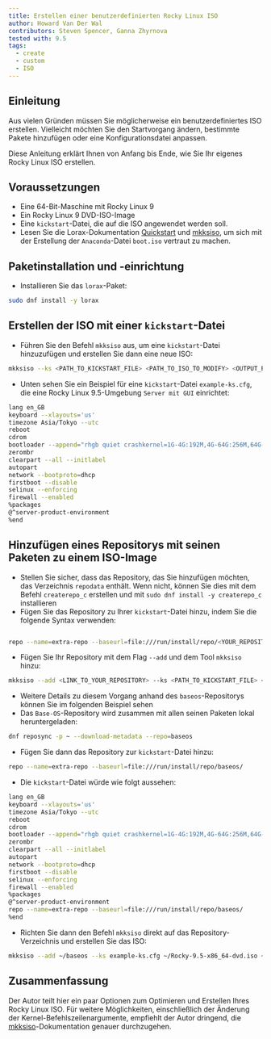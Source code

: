 ```yaml
---
title: Erstellen einer benutzerdefinierten Rocky Linux ISO
author: Howard Van Der Wal
contributors: Steven Spencer, Ganna Zhyrnova
tested with: 9.5
tags:
  - create
  - custom
  - ISO
---
```


## Einleitung

Aus vielen Gründen müssen Sie möglicherweise ein benutzerdefiniertes ISO erstellen. Vielleicht möchten Sie den Startvorgang ändern, bestimmte Pakete hinzufügen oder eine Konfigurationsdatei anpassen.

Diese Anleitung erklärt Ihnen von Anfang bis Ende, wie Sie Ihr eigenes Rocky Linux ISO erstellen.

## Voraussetzungen

- Eine 64-Bit-Maschine mit Rocky Linux 9
- Ein Rocky Linux 9 DVD-ISO-Image
- Eine `kickstart`-Datei, die auf die ISO angewendet werden soll.
- Lesen Sie die Lorax-Dokumentation [Quickstart](https://weldr.io/lorax/lorax.html#quickstart) und [mkksiso](https://weldr.io/lorax/mkksiso.html), um sich mit der Erstellung der `Anaconda`-Datei `boot.iso` vertraut zu machen.

## Paketinstallation und -einrichtung

- Installieren Sie das `lorax`-Paket:

```bash
sudo dnf install -y lorax
```

## Erstellen der ISO mit einer `kickstart`-Datei

- Führen Sie den Befehl `mkksiso` aus, um eine `kickstart`-Datei hinzuzufügen und erstellen Sie dann eine neue ISO:

```bash
mkksiso --ks <PATH_TO_KICKSTART_FILE> <PATH_TO_ISO_TO_MODIFY> <OUTPUT_PATH_FOR_BUILT_ISO>
```

- Unten sehen Sie ein Beispiel für eine `kickstart`-Datei `example-ks.cfg`, die eine Rocky Linux 9.5-Umgebung `Server mit GUI` einrichtet:

```bash
lang en_GB
keyboard --xlayouts='us'
timezone Asia/Tokyo --utc
reboot
cdrom
bootloader --append="rhgb quiet crashkernel=1G-4G:192M,4G-64G:256M,64G-:512M"
zerombr
clearpart --all --initlabel
autopart
network --bootproto=dhcp
firstboot --disable
selinux --enforcing
firewall --enabled
%packages
@^server-product-environment
%end
```

## Hinzufügen eines Repositorys mit seinen Paketen zu einem ISO-Image

- Stellen Sie sicher, dass das Repository, das Sie hinzufügen möchten, das Verzeichnis `repodata` enthält. Wenn nicht, können Sie dies mit dem Befehl `createrepo_c` erstellen und mit `sudo dnf install -y createrepo_c` installieren
- Fügen Sie das Repository zu Ihrer `kickstart`-Datei hinzu, indem Sie die folgende Syntax verwenden:

```bash

repo --name=extra-repo --baseurl=file:///run/install/repo/<YOUR_REPOSITORY>/
```

- Fügen Sie Ihr Repository mit dem Flag `--add` und dem Tool `mkksiso` hinzu:

```bash
mkksiso --add <LINK_TO_YOUR_REPOSITORY> --ks <PATH_TO_KICKSTART_FILE> <PATH_TO_ISO_TO_MODIFY> <OUTPUT_PATH_FOR_BUILT_ISO>
```

- Weitere Details zu diesem Vorgang anhand des `baseos`-Repositorys können Sie im folgenden Beispiel sehen
- Das `Base-OS`-Repository wird zusammen mit allen seinen Paketen lokal heruntergeladen:

```bash
dnf reposync -p ~ --download-metadata --repo=baseos
```

- Fügen Sie dann das Repository zur `kickstart`-Datei hinzu:

```bash
repo --name=extra-repo --baseurl=file:///run/install/repo/baseos/
```

- Die `kickstart`-Datei würde wie folgt aussehen:

```bash
lang en_GB
keyboard --xlayouts='us'
timezone Asia/Tokyo --utc
reboot
cdrom
bootloader --append="rhgb quiet crashkernel=1G-4G:192M,4G-64G:256M,64G-:512M"
zerombr
clearpart --all --initlabel
autopart
network --bootproto=dhcp
firstboot --disable
selinux --enforcing
firewall --enabled
%packages
@^server-product-environment
repo --name=extra-repo --baseurl=file:///run/install/repo/baseos/
%end
```

- Richten Sie dann den Befehl `mkksiso` direkt auf das Repository-Verzeichnis und erstellen Sie das ISO:

```bash
mkksiso --add ~/baseos --ks example-ks.cfg ~/Rocky-9.5-x86_64-dvd.iso ~/Rocky-9.5-x86_64-dvd-new.iso
```

## Zusammenfassung

Der Autor teilt hier ein paar Optionen zum Optimieren und Erstellen Ihres Rocky Linux ISO. Für weitere Möglichkeiten, einschließlich der Änderung der Kernel-Befehlszeilenargumente, empfiehlt der Autor dringend, die [mkksiso](https://weldr.io/lorax/mkksiso.html)-Dokumentation genauer durchzugehen.

